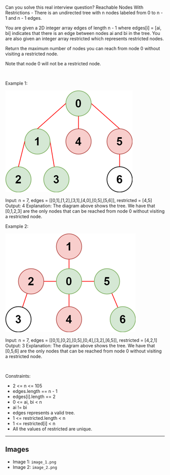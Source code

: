 Can you solve this real interview question? Reachable Nodes With Restrictions - There is an undirected tree with n nodes labeled from 0 to n - 1 and n - 1 edges.

You are given a 2D integer array edges of length n - 1 where edges[i] = [ai, bi] indicates that there is an edge between nodes ai and bi in the tree. You are also given an integer array restricted which represents restricted nodes.

Return the maximum number of nodes you can reach from node 0 without visiting a restricted node.

Note that node 0 will not be a restricted node.

 

Example 1:

![Example 1](./image_1.png)


Input: n = 7, edges = [[0,1],[1,2],[3,1],[4,0],[0,5],[5,6]], restricted = [4,5]
Output: 4
Explanation: The diagram above shows the tree.
We have that [0,1,2,3] are the only nodes that can be reached from node 0 without visiting a restricted node.


Example 2:

![Example 2](./image_2.png)


Input: n = 7, edges = [[0,1],[0,2],[0,5],[0,4],[3,2],[6,5]], restricted = [4,2,1]
Output: 3
Explanation: The diagram above shows the tree.
We have that [0,5,6] are the only nodes that can be reached from node 0 without visiting a restricted node.


 

Constraints:

 * 2 <= n <= 105
 * edges.length == n - 1
 * edges[i].length == 2
 * 0 <= ai, bi < n
 * ai != bi
 * edges represents a valid tree.
 * 1 <= restricted.length < n
 * 1 <= restricted[i] < n
 * All the values of restricted are unique.

---

## Images

- Image 1: `image_1.png`
- Image 2: `image_2.png`
